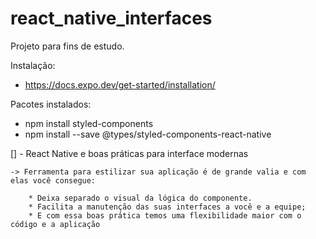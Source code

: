 # react_native_interfaces
Projeto para fins de estudo.

Instalação:
 - https://docs.expo.dev/get-started/installation/

Pacotes instalados:
 - npm install styled-components
 - npm install --save @types/styled-components-react-native
 
[] - React Native e boas práticas para interface modernas

    -> Ferramenta para estilizar sua aplicação é de grande valia e com elas você consegue:
    
        * Deixa separado o visual da lógica do componente.
        * Facilita a manutenção das suas interfaces a você e a equipe;
        * E com essa boas prática temos uma flexibilidade maior com o código e a aplicação
